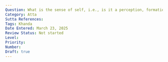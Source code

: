 ```yaml
---
Question: What is the sense of self, i.e., is it a perception, formation, or feeling?
Category: Atta
Sutta References:
Tags: Khanda
Date Entered: March 23, 2025
Review Status: Not started
Level: 
Priority: 
Number: 
Draft: true
---
```

